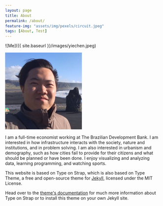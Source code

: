 ```yaml
---
layout: page
title: About
permalink: /about/
feature-img: "assets/img/pexels/circuit.jpeg"
tags: [About, Test]
---
```


![Me]({{ site.baseurl }}/images/yiechen.jpeg)

<div class="prof-pic">	
<img src="../images/yiechen.jpg" class="img-circle" width="250" height="250">	
</div>

I am a full-time economist working at The Brazilian Development Bank. I am interested in how infrastructure interacts with the society, nature and institutions, and in problem solving. I am also interested in urbanism and demography, such as how cities fail to provide for their citizens and what should be planned or have been done. I enjoy visualizing and analyzing data, learning programming, and watching sports.

This website is based on Type on Strap, which is also based on Type Theme, a free and open-source theme for [Jekyll](http://jekyllrb.com/), licensed under the MIT License.

Head over to the [theme's documentation](https://github.io/sylhare/Type-on-Strap) for much more information about Type on Strap or to install this theme on your own Jekyll site.

